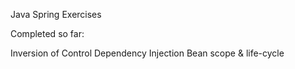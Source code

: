 Java Spring Exercises


Completed so far:

Inversion of Control
Dependency Injection
Bean scope & life-cycle
